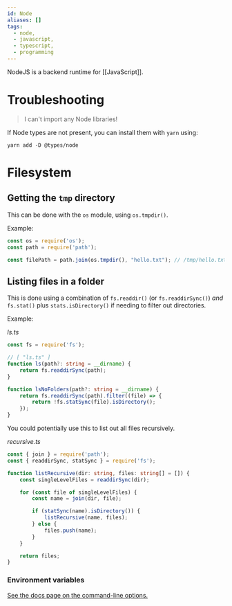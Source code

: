 ```yaml
---
id: Node
aliases: []
tags:
  - node,
  - javascript,
  - typescript,
  - programming
---
```


NodeJS is a backend runtime for [[JavaScript]].

# Troubleshooting

> I can't import any Node libraries!

If Node types are not present, you can install them with `yarn` using:
```shell
yarn add -D @types/node
```

# Filesystem

## Getting the `tmp` directory

This can be done with the `os` module, using `os.tmpdir()`.

Example:

```js
const os = require('os');
const path = require('path');

const filePath = path.join(os.tmpdir(), "hello.txt"); // /tmp/hello.txt
```

## Listing files in a folder

This is done using a combination of `fs.readdir()` (or `fs.readdirSync()`) *and* `fs.stat()` plus `stats.isDirectory()` if needing to filter out directories.

Example:

*ls.ts*
```typescript
const fs = require('fs');

// [ "ls.ts" ]
function ls(path?: string = __dirname) {
	return fs.readdirSync(path);
}

function lsNoFolders(path?: string = __dirname) {
	return fs.readdirSync(path).filter((file) => {
		return !fs.statSync(file).isDirectory();
	});
}
```

You could potentially use this to list out all files recursively.

*recursive.ts*
```typescript
const { join } = require('path');
const { readdirSync, statSync } = require('fs');

function listRecursive(dir: string, files: string[] = []) {
	const singleLevelFiles = readdirSync(dir);

	for (const file of singleLevelFiles) {
		const name = join(dir, file);

		if (statSync(name).isDirectory()) {
			listRecursive(name, files);
		} else {
			files.push(name);
		}
	}

	return files;
}
```

### Environment variables

[See the docs page on the command-line options.](https://nodejs.org/api/cli.html#node_optionsoptions)

